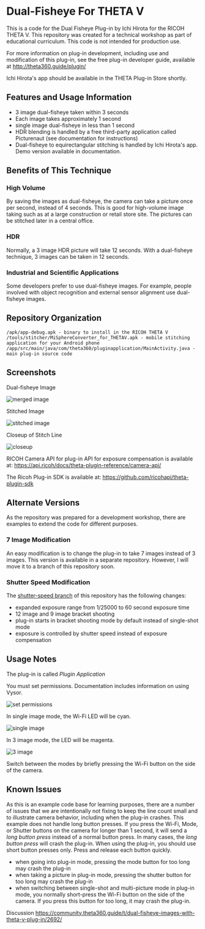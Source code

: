# Dual-Fisheye For THETA V

This is a code for the Dual Fisheye Plug-in by Ichi Hirota for the RICOH THETA V.
This repository was created for a technical workshop as part of educational curriculum. 
This code is not intended for production use.  

For more information on
plug-in development, including use and modification of this plug-in, see the free plug-in developer
guide, available at http://theta360.guide/plugin/

Ichi Hirota's app should be available in the THETA Plug-in Store shortly.

## Features and Usage Information

- 3 image dual-fisheye taken within 3 seconds
- Each image takes approximately 1 second
- single image dual-fisheye in less than 1 second
- HDR blending is handled by a free third-party application called Picturenaut (see documentation for instructions)
- Dual-fisheye to equirectangular stitching is handled by Ichi Hirota's app. Demo version available in documentation.

## Benefits of This Technique

### High Volume

By saving the images as dual-fisheye, the camera can take a picture once per second, instead of 4 seconds. This is good for high-volume image taking such as at a large
construction or retail store site. The pictures can be stitched later in a central
office.

### HDR

Normally, a 3 image HDR picture will take 12 seconds. With a dual-fisheye technique, 3 images can be taken in 12 seconds. 

### Industrial and Scientific Applications

Some developers prefer to use dual-fisheye images.
For example, people involved with object 
recognition and external sensor alignment use dual-fisheye images.

## Repository Organization

    /apk/app-debug.apk - binary to install in the RICOH THETA V
    /tools/stitcher/MiSphereConverter_for_THETAV.apk - mobile stitching application for your Android phone
    /app/src/main/java/com/theta360/pluginapplication/MainActivity.java - main plug-in source code

## Screenshots

Dual-fisheye Image

![merged image](doc/img/merged-image.jpg)

Stitched Image

![stitched image](doc/img/stitched-image.jpg)

Closeup of Stitch Line

![closeup](doc/img/closeup.jpg)


RICOH Camera API for plug-in API for exposure compensation is available at:
https://api.ricoh/docs/theta-plugin-reference/camera-api/

The Ricoh Plug-in SDK is available at:
https://github.com/ricohapi/theta-plugin-sdk

## Alternate Versions

As the repository was prepared for a development workshop, there are examples to
extend the code for different purposes.

### 7 Image Modification

An easy modification is to change the plug-in to take 7 images instead of 3 images. This version
is available in a separate repository. However, I will move it to a branch of this repository soon.

### Shutter Speed Modification

The [shutter-speed branch](https://github.com/codetricity/original-dual-fisheye-plugin/tree/shutter-speed) 
 of this repository has the following changes:

- expanded exposure range from 1/25000 to 60 second exposure time
- 12 image and 9 image bracket shooting 
- plug-in starts in bracket shooting mode by default instead of single-shot mode
- exposure is controlled by shutter speed instead of exposure compensation 

## Usage Notes

The plug-in is called *Plugin Application*

You must set permissions. Documentation includes information on using Vysor.

![set permissions](doc/img/set-permissions.jpg)

In single image mode, the Wi-Fi LED will be cyan.

![single image](doc/img/single-image-led.png)

In 3 image mode, the LED will be magenta.

![3 image](doc/img/7-image-led.png)

Switch between the modes by briefly pressing the Wi-Fi button on the side
of the camera.

## Known Issues

As this is an example code base for learning purposes, there are a number of issues
that we are intentionally not fixing to keep the line count small and to illustrate
camera behavior, including when the plug-in crashes.  This example does not handle
long button presses. If you press the Wi-Fi, Mode, or Shutter buttons on the camera for
longer than 1 second, it will send a *long button press* instead of a normal button press. 
In many cases, the *long button press* will crash the plug-in. When using the plug-in, you should use
short button presses only. Press and release each button quickly.

- when going into plug-in mode, pressing the mode button for too long may crash the plug-in
- when taking a picture in plug-in mode, pressing the shutter button for too long may crash the plug-in
- when switching between single-shot and multi-picture mode in plug-in mode, you normally short-press the Wi-Fi button on the side of the camera. If you press this button for too long, it may crash the plug-in.

Discussion
https://community.theta360.guide/t/dual-fisheye-images-with-theta-v-plug-in/2692/